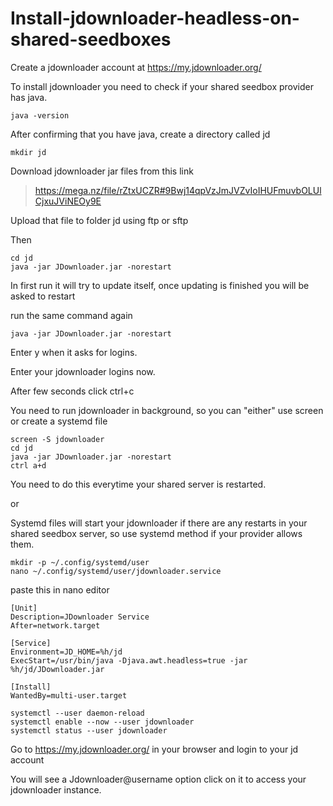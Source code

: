 # Install-jdownloader-headless-on-shared-seedboxes

Create a jdownloader account at https://my.jdownloader.org/

To install jdownloader you need to check if your shared seedbox provider has java.

```
java -version
```

After confirming that you have java, create a directory called jd

```
mkdir jd
```

Download jdownloader jar files from this link

> https://mega.nz/file/rZtxUCZR#9Bwj14qpVzJmJVZvIoIHUFmuvbOLUlCjxuJViNEOy9E

Upload that file to folder jd using ftp or sftp

Then

```
cd jd
java -jar JDownloader.jar -norestart
```

In first run it will try to update itself, once updating is finished you will be asked to restart

run the same command again

```
java -jar JDownloader.jar -norestart
```
Enter y when it asks for logins.

Enter your jdownloader logins now.

After few seconds click ctrl+c

You need to run jdownloader in background, so you can "either" use screen or create a systemd file

```
screen -S jdownloader
cd jd
java -jar JDownloader.jar -norestart
ctrl a+d
```
You need to do this everytime your shared server is restarted.

or 

Systemd files will start your jdownloader if there are any restarts in your shared seedbox server, so use systemd method if your provider allows them.

```
mkdir -p ~/.config/systemd/user
nano ~/.config/systemd/user/jdownloader.service
```

paste this in nano editor

```
[Unit]
Description=JDownloader Service
After=network.target

[Service]
Environment=JD_HOME=%h/jd
ExecStart=/usr/bin/java -Djava.awt.headless=true -jar %h/jd/JDownloader.jar

[Install]
WantedBy=multi-user.target
```

```
systemctl --user daemon-reload
systemctl enable --now --user jdownloader
systemctl status --user jdownloader
```

Go to https://my.jdownloader.org/ in your browser and login to your jd account

You will see a Jdownloader@username option click on it to access your jdownloader instance.
